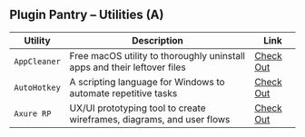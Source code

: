 ## Plugin Pantry – Utilities (A)

| **Utility**      | **Description**                                                                 | **Link** |
|------------------|----------------------------------------------------------------------------------|----------|
| `AppCleaner`     | Free macOS utility to thoroughly uninstall apps and their leftover files         | [Check Out](https://freemacsoft.net/appcleaner/) |
| `AutoHotkey`     | A scripting language for Windows to automate repetitive tasks                     | [Check Out](https://www.autohotkey.com/) |
| `Axure RP`       | UX/UI prototyping tool to create wireframes, diagrams, and user flows             | [Check Out](https://www.axure.com/) |
